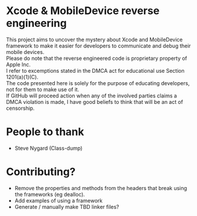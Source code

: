 # Xcode & MobileDevice reverse engineering
This project aims to uncover the mystery about Xcode and MobileDevice framework to make it easier for developers to communicate and debug their mobile devices.  
Please do note that the reverse engineered code is proprietary property of Apple Inc.  
I refer to excemptions stated in the DMCA act for educational use Section 1201(a)(1)(C).  
The code presented here is solely for the purpose of educating developers, not for them to make use of it.  
If GitHub will proceed action when any of the involved parties claims a DMCA violation is made, I have good beliefs to think that will be an act of censorship.  

# People to thank
- Steve Nygard (Class-dump)

# Contributing?
- Remove the properties and methods from the headers that break using the frameworks (eg dealloc).
- Add examples of using a framework
- Generate / manually make TBD linker files?
